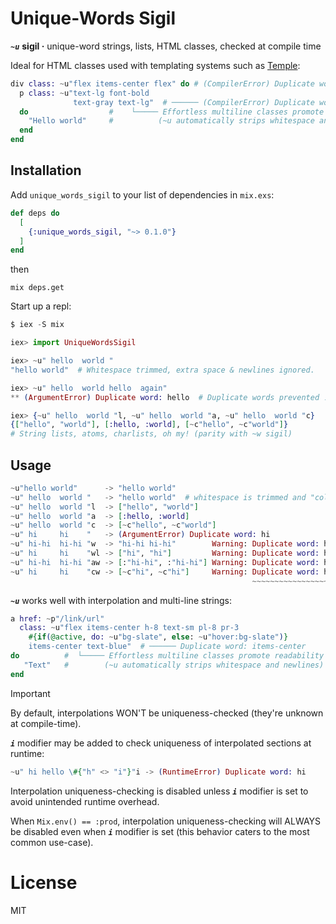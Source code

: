 # Unique-Words Sigil

***`~u`*** **sigil ·** unique-word strings, lists, HTML classes, checked at compile time

Ideal for HTML classes used with templating systems such as [Temple](https://github.com/mhanberg/temple):

```elixir
div class: ~u"flex items-center flex" do # (CompilerError) Duplicate word: flex
  p class: ~u"text-lg font-bold
              text-gray text-lg"  # ────── (CompilerError) Duplicate word: text-lg
  do                  #    └───── Effortless multiline classes promote readability
    "Hello world"     #          (~u automatically strips whitespace and newlines)
  end
end
```

## Installation

Add `unique_words_sigil` to your list of dependencies in `mix.exs`:

```elixir
def deps do
  [
    {:unique_words_sigil, "~> 0.1.0"}
  ]
end
```
then
```
mix deps.get
```
Start up a repl:
```elixir
$ iex -S mix

iex> import UniqueWordsSigil

iex> ~u" hello  world "
"hello world"  # Whitespace trimmed, extra space & newlines ignored.

iex> ~u" hello  world hello  again"
** (ArgumentError) Duplicate word: hello  # Duplicate words prevented ⚔️

iex> {~u" hello  world "l, ~u" hello  world "a, ~u" hello  world "c}
{["hello", "world"], [:hello, :world], [~c"hello", ~c"world"]}
# String lists, atoms, charlists, oh my! (parity with ~w sigil)
```

## Usage

```elixir
~u"hello world"      -> "hello world"
~u" hello  world "   -> "hello world"  # whitespace is trimmed and "collapsed"
~u" hello  world "l  -> ["hello", "world"]
~u" hello  world "a  -> [:hello, :world]
~u" hello  world "c  -> [~c"hello", ~c"world"]
~u" hi     hi    "   -> (ArgumentError) Duplicate word: hi
~u" hi-hi  hi-hi "w  -> "hi-hi hi-hi"        Warning: Duplicate word: hi-hi
~u" hi     hi    "wl -> ["hi", "hi"]         Warning: Duplicate word: hi
~u" hi-hi  hi-hi "aw -> [:"hi-hi", :"hi-hi"] Warning: Duplicate word: hi-hi
~u" hi     hi    "cw -> [~c"hi", ~c"hi"]     Warning: Duplicate word: hi
                                                      ~~~~~~~~~~~~~~~~~~
```

***`~u`*** works well with interpolation and multi-line strings:

```elixir
a href: ~p"/link/url"
  class: ~u"flex items-center h-8 text-sm pl-8 pr-3
    #{if(@active, do: ~u"bg-slate", else: ~u"hover:bg-slate")}
    items-center text-blue"  # ────── Duplicate word: items-center
do          #  └───── Effortless multiline classes promote readability
   "Text"   #        (~u automatically strips whitespace and newlines)
end
```
> [!IMPORTANT]
> By default, interpolations WON'T be uniqueness-checked (they're unknown at compile-time).

***`i`*** modifier may be added to check uniqueness of interpolated sections at runtime:
```elixir
~u" hi hello \#{"h" <> "i"}"i -> (RuntimeError) Duplicate word: hi
```
Interpolation uniqueness-checking is disabled unless ***`i`*** modifier is set to avoid
unintended runtime overhead.

When `Mix.env() == :prod`, interpolation uniqueness-checking will ALWAYS be disabled
even when ***`i`*** modifier is set (this behavior caters to the most common use-case).

# License

MIT

